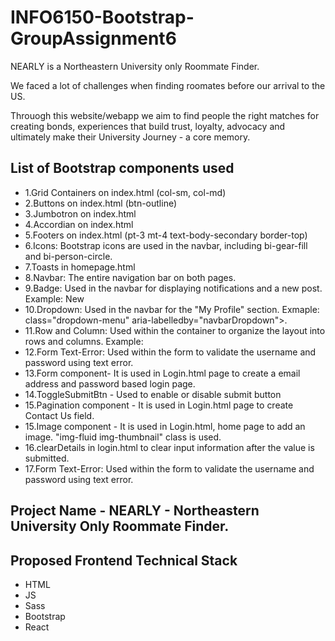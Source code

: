 # INFO6150-Bootstrap-GroupAssignment6
NEARLY is a Northeastern University only Roommate Finder. 

We faced a lot of challenges when finding roomates before our arrival to the US.

Throuogh this website/webapp we aim to find people the right matches for creating bonds, experiences that build trust, loyalty, advocacy and ultimately make their University Journey - a core memory.

## List of Bootstrap components used 

- 1.Grid Containers on index.html (col-sm, col-md) 
- 2.Buttons on index.html (btn-outline)
- 3.Jumbotron on index.html
- 4.Accordian on index.html 
- 5.Footers on index.html (pt-3 mt-4 text-body-secondary border-top) 
- 6.Icons: Bootstrap icons are used in the navbar, including bi-gear-fill and bi-person-circle.
- 7.Toasts in homepage.html
- 8.Navbar: The entire navigation bar on both pages.
- 9.Badge: Used in the navbar for displaying notifications and a new post. Example: <span class="badge badge-pill badge-primary">New</span>
- 10.Dropdown: Used in the navbar for the "My Profile" section. Exmaple: class="dropdown-menu" aria-labelledby="navbarDropdown">.
- 11.Row and Column: Used within the container to organize the layout into rows and columns. Example: <div class="row">
- 12.Form Text-Error: Used within the form to validate the username and password using text error.
- 13.Form component- It is used in Login.html page to create a email address and password based login page.
- 14.ToggleSubmitBtn - Used to enable or disable submit button
- 15.Pagination component - It is used in Login.html page to create Contact Us field.
- 15.Image component - It is used in Login.html, home page to add an image. "img-fluid img-thumbnail" class is used.
- 16.clearDetails in login.html to clear input information after the value is submitted.
- 17.Form Text-Error: Used within the form to validate the username and password using text error.


## Project Name - NEARLY -  Northeastern University Only Roommate Finder. 
## Proposed Frontend Technical Stack  
- HTML
- JS
- Sass
- Bootstrap
- React
